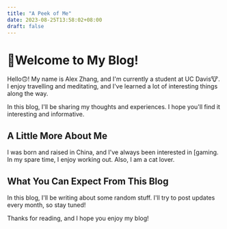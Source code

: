 ```yaml
---
title: "A Peek of Me"
date: 2023-08-25T13:58:02+08:00
draft: false    
---
```

# 👋Welcome to My Blog!

Hello🙃! My name is Alex Zhang, and I'm currently a student at UC Davis🐮. I enjoy travelling and meditating, and I've learned a lot of interesting things along the way.

In this blog, I'll be sharing my thoughts and experiences. I hope you'll find it interesting and informative.

## A Little More About Me

I was born and raised in China, and I've always been interested in [gaming. In my spare time, I enjoy working out. Also, I am a cat lover.

## What You Can Expect From This Blog

In this blog, I'll be writing about some random stuff. I'll try to post updates every month, so stay tuned!

Thanks for reading, and I hope you enjoy my blog!
